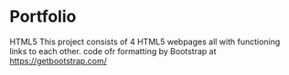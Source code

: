 # Portfolio
 HTML5
 This project consists of 4 HTML5 webpages all with functioning links to each other.
 code ofr formatting by Bootstrap at https://getbootstrap.com/